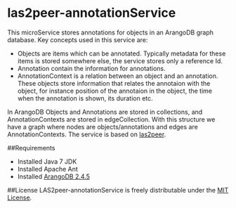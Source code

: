 # las2peer-annotationService
This microService stores annotations for objects in an ArangoDB graph database. Key concepts used in this service are:
* Objects are items which can be annotated. Typically metadata for these items is stored somewhere else, the service stores only a reference Id.
* Annotation contain the information for annotations. 
* AnnotationContext is a relation between an object and an annotation. These objects store information that relates the annotaion with the object, for instance position of the annotaion in the object, the time when the annotation is shown, its duration etc.

In ArangoDB Objects and Annotations are stored in collections, and AnnotationContexts are stored in edgeCollection. With this structure we have a graph where nodes are objects/annotations and edges are AnnotationContexts. The service is based on [las2peer](https://github.com/rwth-acis/LAS2peer).

##Requirements

* Installed Java 7 JDK
* Installed Apache Ant
* Installed [ArangoDB 2.4.5](https://www.arangodb.com/download)

##License
LAS2peer-annotationService is freely distributable under the [MIT License](https://github.com/rwth-acis/las2peer-annotationService/blob/master/LICENSE).


